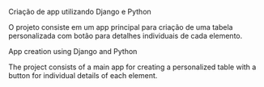 Criação de app utilizando Django e Python

O projeto consiste em um app principal para criação de uma tabela personalizada com botão para detalhes individuais de cada elemento.


App creation using Django and Python

The project consists of a main app for creating a personalized table with a button for individual details of each element.
